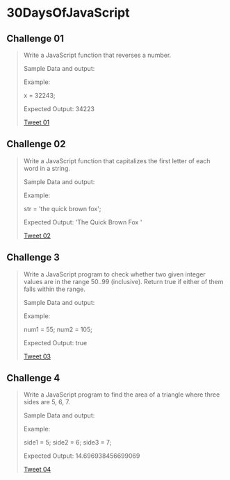 # 30DaysOfJavaScript

## Challenge 01
> Write a JavaScript function that reverses a number.
>
> Sample Data and output:
>
> Example:
>
> x = 32243;
>
> Expected Output: 34223
>
> [Tweet 01](https://twitter.com/philomath128/status/1721588367945781459)

## Challenge 02
> Write a JavaScript function that capitalizes the first letter of each word in a string.
>
> Sample Data and output:
>
> Example:
>
> str = 'the quick brown fox';
>
> Expected Output: 'The Quick Brown Fox '
>
> [Tweet 02](https://twitter.com/philomath128/status/1721588367945781459)

## Challenge 3
> Write a JavaScript program to check whether two given integer values are in the range 50..99 (inclusive). Return true if either of them falls within the range.
>
> Sample Data and output:
>
> Example:
>
> num1 = 55;
> num2 = 105;
>
> Expected Output: true
>
> [Tweet 03](https://twitter.com/philomath128/status/1722540499146514461)

## Challenge 4
> Write a JavaScript program to find the area of a triangle where three sides are 5, 6, 7.
>
> Sample Data and output:
>
> Example:
>
> side1 = 5;
> side2 = 6;
> side3 = 7;
>
> Expected Output: 14.696938456699069
>
> [Tweet 04](https://twitter.com/philomath128/status/1722540499146514462)
